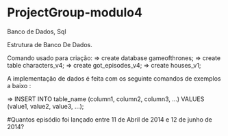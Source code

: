 # ProjectGroup-modulo4
Banco de Dados, Sql

Estrutura de  Banco De Dados.

Comando usado para criação:
=>  create database gameofthrones;
=>  create table characters_v4;
=>  create got_episodes_v4;
=>  create houses_v1;

A implementação de dados é feita com os seguinte comandos de exemplos a baixo :

=> INSERT INTO table_name (column1, column2, column3, ...)
VALUES (value1, value2, value3, ...);

#Quantos episódio foi lançado entre 11 de Abril de 2014 e 12 de junho de 2014?
